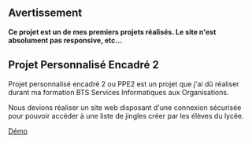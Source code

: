 ## Avertissement
**Ce projet est un de mes premiers projets réalisés. Le site n'est absolument pas responsive, etc...**

## Projet Personnalisé Encadré 2
Projet personnalisé encadré 2 ou PPE2 est un projet que j'ai dû réaliser durant ma formation BTS Services Informatiques aux Organisations.

Nous devions réaliser un site web disposant d'une connexion sécurisée pour pouvoir accéder à une liste de jingles créer par les élèves du lycée.

[Démo](http://pro.nescabir.fr/dev/PPE2)
